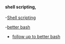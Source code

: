 #### shell scripting,

-[Shell scripting](https://news.ycombinator.com/item?id=6209689l)


-[better bash](http://robertmuth.blogspot.com/2012/08/better-bash-scripting-in-15-minutes.html)

- [follow up to better bash](https://news.ycombinator.com/item?id=7595499)
